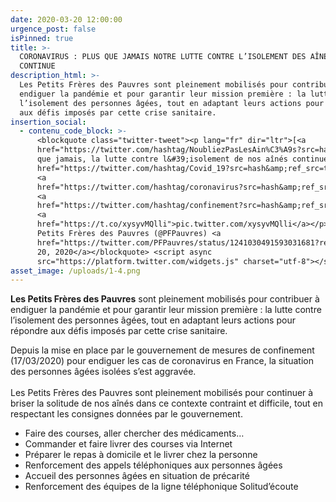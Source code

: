 ```yaml
---
date: 2020-03-20 12:00:00
urgence_post: false
isPinned: true
title: >-
  CORONAVIRUS : PLUS QUE JAMAIS NOTRE LUTTE CONTRE L’ISOLEMENT DES AÎNÉS
  CONTINUE
description_html: >-
  Les Petits Frères des Pauvres sont pleinement mobilisés pour contribuer à
  endiguer la pandémie et pour garantir leur mission première : la lutte contre
  l’isolement des personnes âgées, tout en adaptant leurs actions pour répondre
  aux défis imposés par cette crise sanitaire.
insertion_social:
  - contenu_code_block: >-
      <blockquote class="twitter-tweet"><p lang="fr" dir="ltr">[<a
      href="https://twitter.com/hashtag/NoubliezPasLesAin%C3%A9s?src=hash&amp;ref_src=twsrc%5Etfw">#NoubliezPasLesAinés</a>]<br>Plus
      que jamais, la lutte contre l&#39;isolement de nos aînés continue<a
      href="https://twitter.com/hashtag/Covid_19?src=hash&amp;ref_src=twsrc%5Etfw">#Covid_19</a>
      <a
      href="https://twitter.com/hashtag/coronavirus?src=hash&amp;ref_src=twsrc%5Etfw">#coronavirus</a>
      <a
      href="https://twitter.com/hashtag/confinement?src=hash&amp;ref_src=twsrc%5Etfw">#confinement</a>
      <a
      href="https://t.co/xysyvMQlli">pic.twitter.com/xysyvMQlli</a></p>&mdash;
      Petits Frères des Pauvres (@PFPauvres) <a
      href="https://twitter.com/PFPauvres/status/1241030491593031681?ref_src=twsrc%5Etfw">March
      20, 2020</a></blockquote> <script async
      src="https://platform.twitter.com/widgets.js" charset="utf-8"></script>
asset_image: /uploads/1-4.png
---
```


**Les Petits Fr&egrave;res des Pauvres** sont pleinement mobilis&eacute;s pour contribuer &agrave; endiguer la pand&eacute;mie et pour garantir leur mission premi&egrave;re : la lutte contre l’isolement des personnes &acirc;g&eacute;es, tout en adaptant leurs actions pour r&eacute;pondre aux d&eacute;fis impos&eacute;s par cette crise sanitaire.

Depuis la mise en place par le gouvernement de mesures de confinement (17/03/2020) pour endiguer les cas de coronavirus en France, la situation des personnes &acirc;g&eacute;es isol&eacute;es s’est aggrav&eacute;e.&nbsp;<br>&nbsp;<br>Les Petits Fr&egrave;res des Pauvres sont pleinement mobilis&eacute;s pour continuer &agrave; briser la solitude de nos a&icirc;n&eacute;s dans ce contexte contraint et difficile, tout en respectant les consignes donn&eacute;es par le gouvernement.

* Faire des courses, aller chercher des m&eacute;dicaments…&nbsp;
* Commander et faire livrer des courses via Internet&nbsp;
* Pr&eacute;parer le repas &agrave; domicile et le livrer chez la personne&nbsp;
* Renforcement des appels t&eacute;l&eacute;phoniques aux personnes &acirc;g&eacute;es
* Accueil des personnes &acirc;g&eacute;es en situation de pr&eacute;carit&eacute;
* Renforcement des &eacute;quipes de la ligne t&eacute;l&eacute;phonique Solitud’&eacute;coute<br>&nbsp;
